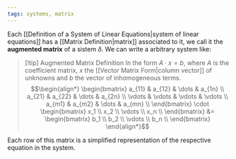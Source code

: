 ```yaml
---
tags: systems, matrix
---
```

Each [[Definition of a System of Linear Equations|system of linear equations]] has a [[Matrix Definition|matrix]] associated to it, we call it the **augmented matrix** of a sistem $\delta$. We can write a arbitrary system like:

>[!tip] Augmented Matrix Definition
> In the form $A \cdot x = b$, where $A$ is the coefficient matrix, $x$ the [[Vector Matrix Form|column vector]] of unknowns and $b$ the vector of inhomogeneous terms.
> $$\begin{align*}
\begin{bmatrix}
a_{11} & a_{12} & \dots & a_{1n} \\
a_{21} & a_{22} & \dots & a_{2n} \\
\vdots & \vdots & \vdots & \vdots \\
a_{m1} & a_{m2} & \dots & a_{mn} \\
\end{bmatrix} \cdot \begin{bmatrix} x_1 \\ x_2 \\ \vdots \\ x_n \\ \end{bmatrix} &= \begin{bmatrix} b_1 \\ b_2 \\ \vdots \\ b_n \\ \end{bmatrix}
\end{align*}$$
 
Each row of this matrix is a simplified representation of the respective equation in the system.


